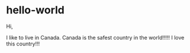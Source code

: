 # hello-world

Hi,

I like to live in Canada. Canada is the safest country in the world!!!!!
I love this country!!!
